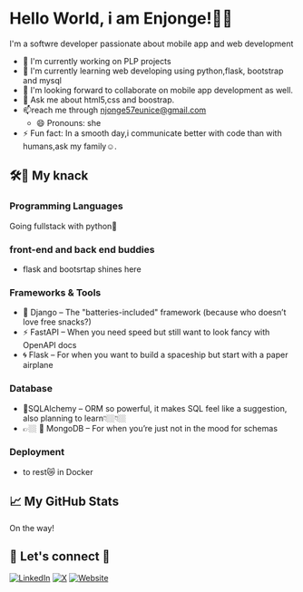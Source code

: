 # Hello World, i am Enjonge!👋🫡

I'm a softwre developer passionate about mobile app and web development

- 👾 I'm currently working on PLP projects 
- 🔌 I'm currently learning web developing using python,flask, bootstrap and mysql
- 👯 I'm looking forward to collaborate on mobile app development as well.
- 💬 Ask me about html5,css and boostrap.
 - 📫reach me through njonge57eunice@gmail.com
   - 😄 Pronouns: she
- ⚡ Fun fact: In a smooth day,i communicate better with code than with humans,ask my family☺️.
  
## 🛠🔎 My knack

### Programming Languages
Going fullstack with python🐍
### front-end and back end buddies
- flask and bootsrtap shines here
### Frameworks & Tools
 - 🐍 Django – The "batteries-included" framework (because who doesn’t love free snacks?)
- ⚡ FastAPI – When you need speed but still want to look fancy with OpenAPI docs
- 🌀 Flask – For when you want to build a spaceship but start with a paper airplane
### Database
 - 🦢SQLAlchemy – ORM so powerful, it makes SQL feel like a suggestion,  also planning to learn👇🏼👇🏼 
- 👉🏼 🍃 MongoDB – For when you’re just not in the mood for schemas
### Deployment 
- to rest😿 in Docker
  
## 📈 My GitHub Stats
On the way!

## 🌟 Let's connect 🤝

[![LinkedIn](https://img.shields.io/badge/-LinkedIn-blue?style=flat-square&logo=Linkedin&logoColor=white)](https://linkedin.com/in/yourprofile)
[![X](https://img.shields.io/badge/-X-1DA1F2?style=flat-square&logo=X&logoColor=white)](https://X.com/yourhandle)
[![Website](https://img.shields.io/badge/-Website-black?style=flat-square&logo=Google-Chrome&logoColor=white)](https://yourwebsite.com)
